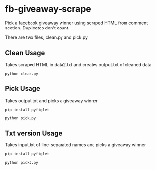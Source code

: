 # fb-giveaway-scrape
Pick a facebook giveaway winner using scraped HTML from comment section. Duplicates don't count.

There are two files, clean.py and pick.py

## Clean Usage
Takes scraped HTML in data2.txt and creates output.txt of cleaned data

```python clean.py```

## Pick Usage
Takes output.txt and picks a giveaway winner

```pip install pyfiglet```

```python pick.py```

## Txt version Usage
Takes input.txt of line-separated names and picks a giveaway winner

```pip install pyfiglet```

```python pick2.py```
